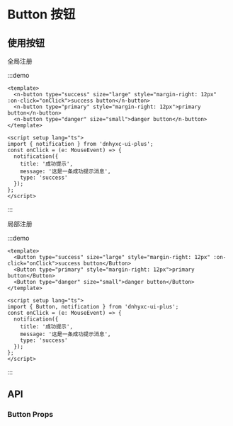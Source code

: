 # Button 按钮

## 使用按钮

全局注册

:::demo

```vue
<template>
  <n-button type="success" size="large" style="margin-right: 12px" :on-click="onClick">success button</n-button>
  <n-button type="primary" style="margin-right: 12px">primary button</n-button>
  <n-button type="danger" size="small">danger button</n-button>
</template>

<script setup lang="ts">
import { notification } from 'dnhyxc-ui-plus';
const onClick = (e: MouseEvent) => {
  notification({
    title: '成功提示',
    message: '这是一条成功提示消息',
    type: 'success'
  });
};
</script>
```

:::

局部注册

:::demo

```vue
<template>
  <Button type="success" size="large" style="margin-right: 12px" :on-click="onClick">success button</Button>
  <Button type="primary" style="margin-right: 12px">primary button</Button>
  <Button type="danger" size="small">danger button</Button>
</template>

<script setup lang="ts">
import { Button, notification } from 'dnhyxc-ui-plus';
const onClick = (e: MouseEvent) => {
  notification({
    title: '成功提示',
    message: '这是一条成功提示消息',
    type: 'success'
  });
};
</script>
```

:::

## API

### Button Props

<script>
const data = [
  {
    name: 'size',
    type: "enum",
    default: 'default',
    description: '按钮尺寸',
    version: '-',
    typeEnum: ['large', 'default', 'small']
  },
  {
    name: 'type',
    type: "enum",
    default: 'default',
    description: '按钮类型',
    version: '-',
    typeEnum: ['default', 'primary', 'success', 'warning', 'danger', 'info', 'text', '']
  }
];
</script>

<n-props-table :data="data" />
